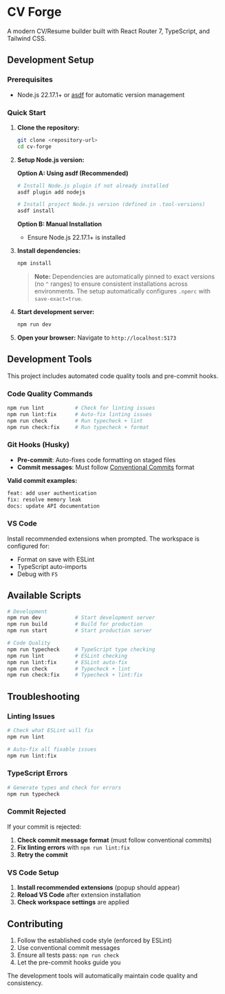# CV Forge

A modern CV/Resume builder built with React Router 7, TypeScript, and Tailwind CSS.

## Development Setup

### Prerequisites

- Node.js 22.17.1+ or [asdf](https://asdf-vm.com/guide/getting-started.html) for automatic version management

### Quick Start

1. **Clone the repository:**
   ```bash
   git clone <repository-url>
   cd cv-forge
   ```

2. **Setup Node.js version:**

   **Option A: Using asdf (Recommended)**
   ```bash
   # Install Node.js plugin if not already installed
   asdf plugin add nodejs

   # Install project Node.js version (defined in .tool-versions)
   asdf install
   ```

   **Option B: Manual Installation**
   - Ensure Node.js 22.17.1+ is installed

3. **Install dependencies:**
   ```bash
   npm install
   ```
   
   > **Note:** Dependencies are automatically pinned to exact versions (no `^` ranges) to ensure consistent installations across environments. The setup automatically configures `.npmrc` with `save-exact=true`.

4. **Start development server:**
   ```bash
   npm run dev
   ```

5. **Open your browser:**
   Navigate to `http://localhost:5173`

## Development Tools

This project includes automated code quality tools and pre-commit hooks.

### Code Quality Commands
```bash
npm run lint          # Check for linting issues
npm run lint:fix      # Auto-fix linting issues
npm run check         # Run typecheck + lint
npm run check:fix     # Run typecheck + format
```

### Git Hooks (Husky)
- **Pre-commit**: Auto-fixes code formatting on staged files
- **Commit messages**: Must follow [Conventional Commits](https://www.conventionalcommits.org/) format

**Valid commit examples:**
```bash
feat: add user authentication
fix: resolve memory leak
docs: update API documentation
```

### VS Code
Install recommended extensions when prompted. The workspace is configured for:
- Format on save with ESLint
- TypeScript auto-imports
- Debug with `F5`

## Available Scripts

```bash
# Development
npm run dev           # Start development server
npm run build         # Build for production
npm run start         # Start production server

# Code Quality
npm run typecheck     # TypeScript type checking
npm run lint          # ESLint checking
npm run lint:fix      # ESLint auto-fix
npm run check         # Typecheck + lint
npm run check:fix     # Typecheck + lint:fix
```

## Troubleshooting

### Linting Issues
```bash
# Check what ESLint will fix
npm run lint

# Auto-fix all fixable issues
npm run lint:fix
```

### TypeScript Errors
```bash
# Generate types and check for errors
npm run typecheck
```

### Commit Rejected
If your commit is rejected:
1. **Check commit message format** (must follow conventional commits)
2. **Fix linting errors** with `npm run lint:fix`
3. **Retry the commit**

### VS Code Setup
1. **Install recommended extensions** (popup should appear)
2. **Reload VS Code** after extension installation
3. **Check workspace settings** are applied

## Contributing

1. Follow the established code style (enforced by ESLint)
2. Use conventional commit messages
3. Ensure all tests pass: `npm run check`
4. Let the pre-commit hooks guide you

The development tools will automatically maintain code quality and consistency.
